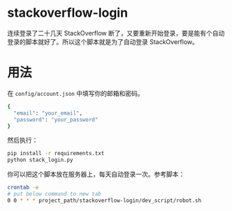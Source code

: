 # stackoverflow-login

连续登录了二十几天 StackOverflow 断了，又要重新开始登录，要是能有个自动登录的脚本就好了。所以这个脚本就是为了自动登录 StackOverflow。

# 用法
在 `config/account.json` 中填写你的邮箱和密码。

```bash
{
  "email": "your_email",
  "password": "your_password"
}
```
然后执行：

```bash
pip install -r requirements.txt
python stack_login.py
```
你可以把这个脚本放在服务器上，每天自动登录一次。参考脚本：

```bash
crontab -e
# put below command to new tab
0 0 * * * project_path/stackoverflow-login/dev_script/robot.sh
```

